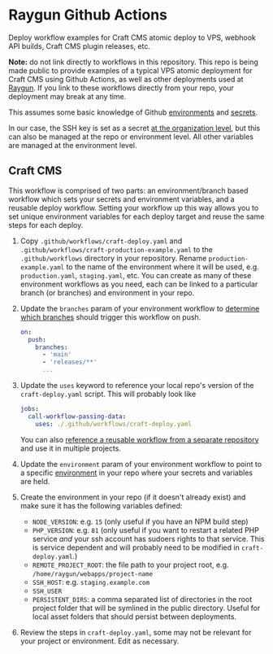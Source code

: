 # Raygun Github Actions

Deploy workflow examples for Craft CMS atomic deploy to VPS, webhook API builds, Craft CMS plugin releases, etc.

**Note:** do not link directly to workflows in this repository. This repo is being made public to provide examples of a typical VPS atomic deployment for Craft CMS using Github Actions, as well as other deployments used at [Raygun](https://madebyraygun.com). If you link to these workflows directly from your repo, your deployment may break at any time.

This assumes some basic knowledge of Github [environments](https://docs.github.com/en/actions/deployment/targeting-different-environments/using-environments-for-deployment) and [secrets](https://docs.github.com/en/actions/security-guides/using-secrets-in-github-actions). 

In our case, the SSH key is set as a secret [at the organization level](https://docs.github.com/en/actions/security-guides/using-secrets-in-github-actions#creating-secrets-for-an-organization), but this can also be managed at the repo or environment level. All other variables are managed at the environment level.

## Craft CMS

This workflow is comprised of two parts: an environment/branch based workflow which sets your secrets and environment variables, and a reusable deploy workflow. Setting your workflow up this way allows you to set unique environment variables for each deploy target and reuse the same steps for each deploy.

1. Copy `.github/workflows/craft-deploy.yaml` and `.github/workflows/craft-production-example.yaml` to the `.github/workflows` directory in your repository. Rename `production-example.yaml` to the name of the environment where it will be used, e.g. `production.yaml`, `staging.yaml`, etc. You can create as many of these environment workflows as you need, each can be linked to a particular branch (or branches) and environment in your repo.

1. Update the `branches` param of your environment workflow to [determine which branches](https://docs.github.com/en/actions/using-workflows/workflow-syntax-for-github-actions#using-filters) should trigger this workflow on push.

    ```yml
    on:
      push:
        branches:
          - 'main'
          - 'releases/**'
          ...
    ```

1. Update the `uses` keyword to reference your local repo's version of the `craft-deploy.yaml` script. This will probably look like 
    ```yml
    jobs:
      call-workflow-passing-data:
        uses: ./.github/workflows/craft-deploy.yaml
    ```
    You can also [reference a reusable workflow from a separate repository](https://docs.github.com/en/actions/using-workflows/reusing-workflows#calling-a-reusable-workflow) and use it in multiple projects.

1. Update the `environment` param of your environment workflow to point to a specific [environment](https://docs.github.com/en/actions/deployment/targeting-different-environments/using-environments-for-deployment) in your repo where your secrets and variables are held.

1. Create the environment in your repo (if it doesn't already exist) and make sure it has the following variables defined:

    * `NODE_VERSION`: e.g. `15` (only useful if you have an NPM build step)
    * `PHP_VERSION`: e.g. `81` (only useful if you want to restart a related PHP service *and* your ssh account has sudoers rights to that service. This is service dependent and will probably need to be modified in `craft-deploy.yaml`.)
    * `REMOTE_PROJECT_ROOT`: the file path to your project root, e.g. `/home/raygun/webapps/project-name`
    * `SSH_HOST`: e.g. `staging.example.com`
    * `SSH_USER`
    * `PERSISTENT_DIRS`: a comma separated list of directories in the root project folder that will be symlined in the public directory. Useful for local asset folders that should persist between deployments.

1. Review the steps in `craft-deploy.yaml`, some may not be relevant for your project or environment. Edit as necessary.
